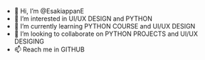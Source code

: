 - 👋 Hi, I’m @EsakiappanE
- 👀 I’m interested in UI/UX DESIGN and PYTHON
- 🌱 I’m currently learning PYTHON COURSE and UI/UX DESIGN
- 💞️ I’m looking to collaborate on PYTHON PROJECTS and UI/UX DESIGING
- 📫 Reach me in GITHUB

<!---
EsakiappanE/EsakiappanE is a ✨ special ✨ repository because its `README.md` (this file) appears on your GitHub profile.
You can click the Preview link to take a look at your changes.
--->
